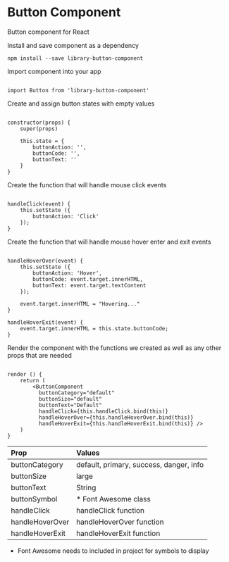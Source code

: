 
# Button Component

Button component for React

Install and save component as a dependency

```
npm install --save library-button-component

```

Import component into your app

```

import Button from 'library-button-component'

```

Create and assign button states with empty values

```

constructor(props) {
	super(props)

	this.state = {
		buttonAction: '',
		buttonCode: '',
		buttonText: ''
	}
}

```

Create the function that will handle mouse click events

```

handleClick(event) {
	this.setState ({
		buttonAction: 'Click'
	});
}

```

Create the function that will handle mouse hover enter and exit events

```

handleHoverOver(event) {
	this.setState ({
		buttonAction: 'Hover',
		buttonCode: event.target.innerHTML,
		buttonText: event.target.textContent
	});

	event.target.innerHTML = "Hovering..."
}

handleHoverExit(event) {
	event.target.innerHTML = this.state.buttonCode;
}

```

Render the component with the functions we created as well as any other props that are needed

```

render () {
	return (
		<ButtonComponent
		  buttonCategory="default"
		  buttonSize="default"
		  buttonText="Default"
		  handleClick={this.handleClick.bind(this)}
		  handleHoverOver={this.handleHoverOver.bind(this)}
		  handleHoverExit={this.handleHoverExit.bind(this)} />
	)
}

```

| Prop            | Values                                  |
| :-------------- | :-------------------------------------- |
| buttonCategory  | default, primary, success, danger, info |
| buttonSize      | large                                   |
| buttonText      | String                                  |
| buttonSymbol    | * Font Awesome class                    |
| handleClick     | handleClick function                    |
| handleHoverOver | handleHoverOver function                |
| handleHoverExit | handleHoverExit function                |

* Font Awesome needs to included in project for symbols to display